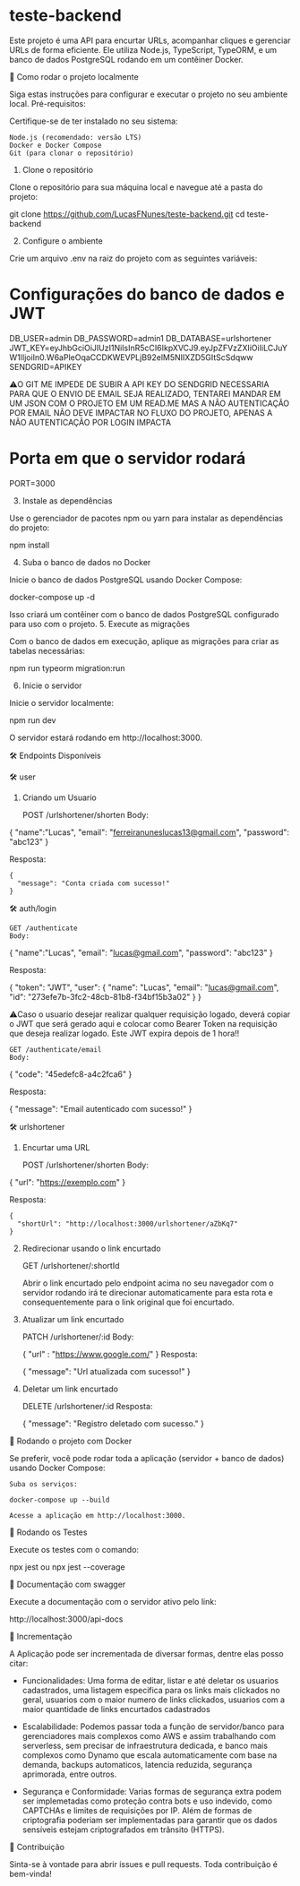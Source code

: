 # teste-backend

Este projeto é uma API para encurtar URLs, acompanhar cliques e gerenciar URLs de forma eficiente. Ele utiliza Node.js, TypeScript, TypeORM, e um banco de dados PostgreSQL rodando em um contêiner Docker.

🚀 Como rodar o projeto localmente

Siga estas instruções para configurar e executar o projeto no seu ambiente local.
Pré-requisitos:

Certifique-se de ter instalado no seu sistema:

    Node.js (recomendado: versão LTS)
    Docker e Docker Compose
    Git (para clonar o repositório)

1. Clone o repositório

Clone o repositório para sua máquina local e navegue até a pasta do projeto:

git clone https://github.com/LucasFNunes/teste-backend.git
cd teste-backend

2. Configure o ambiente

Crie um arquivo .env na raiz do projeto com as seguintes variáveis:

# Configurações do banco de dados e JWT

DB_USER=admin
DB_PASSWORD=admin1
DB_DATABASE=urlshortener
JWT_KEY=eyJhbGciOiJIUzI1NiIsInR5cCI6IkpXVCJ9.eyJpZFVzZXIiOiIiLCJuYW1lIjoiIn0.W6aPleOqaCCDKWEVPLjB92elM5NIIXZD5GItScSdqww
SENDGRID=APIKEY

⚠️O GIT ME IMPEDE DE SUBIR A API KEY DO SENDGRID NECESSARIA PARA QUE O ENVIO DE EMAIL SEJA REALIZADO, TENTAREI MANDAR EM UM JSON COM O PROJETO EM UM READ.ME MAS A NÃO AUTENTICAÇÃO POR EMAIL NÃO DEVE IMPACTAR NO FLUXO DO PROJETO, APENAS A NÃO AUTENTICAÇÃO POR LOGIN IMPACTA

# Porta em que o servidor rodará
PORT=3000

3. Instale as dependências

Use o gerenciador de pacotes npm ou yarn para instalar as dependências do projeto:

npm install

4. Suba o banco de dados no Docker

Inicie o banco de dados PostgreSQL usando Docker Compose:

docker-compose up -d

Isso criará um contêiner com o banco de dados PostgreSQL configurado para uso com o projeto.
5. Execute as migrações

Com o banco de dados em execução, aplique as migrações para criar as tabelas necessárias:

npm run typeorm migration:run

6. Inicie o servidor

Inicie o servidor localmente:

npm run dev

O servidor estará rodando em http://localhost:3000.

🛠️ Endpoints Disponíveis

🛠️ user

1. Criando um Usuario

    POST /urlshortener/shorten
    Body:

{
  "name":"Lucas",
	"email": "ferreiranuneslucas13@gmail.com",
	"password": "abc123"
}

Resposta:

    {
      "message": "Conta criada com sucesso!"
    }

    
🛠️  auth/login

    GET /authenticate
    Body:

{
	"name":"Lucas",
	"email": "lucas@gmail.com",
	"password": "abc123"
}

Resposta:

{
	"token": "JWT",
	"user": {
		"name": "Lucas",
		"email": "lucas@gmail.com",
		"id": "273efe7b-3fc2-48cb-81b8-f34bf15b3a02"
	}
}

⚠️Caso o usuario desejar realizar qualquer requisição logado, deverá copiar o JWT que será gerado aqui e colocar como Bearer Token na requisição que deseja realizar logado. Este JWT expira depois de 1 hora!!

    GET /authenticate/email
    Body:

{
	"code": "45edefc8-a4c2fca6"
}

Resposta:

{
	"message": "Email autenticado com sucesso!"
}

🛠️ urlshortener

1. Encurtar uma URL

    POST /urlshortener/shorten
    Body:

{
  "url": "https://exemplo.com"
}

Resposta:

    {
      "shortUrl": "http://localhost:3000/urlshortener/aZbKq7"
    }

2. Redirecionar usando o link encurtado

    GET /urlshortener/:shortId

    Abrir o link encurtado pelo endpoint acima no seu navegador com o servidor rodando irá te direcionar automaticamente para esta rota e consequentemente para o link original que foi encurtado.

3. Atualizar um link encurtado

    PATCH /urlshortener/:id
   Body:
   
    {
	   "url" : "https://www.google.com/"
    }
    Resposta:

    {
      "message": "Url atualizada com sucesso!"
    }
   
5. Deletar um link encurtado

    DELETE /urlshortener/:id
    Resposta:

    {
      "message": "Registro deletado com sucesso."
    }

🐳 Rodando o projeto com Docker

Se preferir, você pode rodar toda a aplicação (servidor + banco de dados) usando Docker Compose:

    Suba os serviços:

    docker-compose up --build

    Acesse a aplicação em http://localhost:3000.

🧪 Rodando os Testes

Execute os testes com o comando:

npx jest ou npx jest --coverage

🧪 Documentação com swagger

Execute a documentação com o servidor ativo pelo link:

http://localhost:3000/api-docs

📝 Incrementação

A Aplicação pode ser incrementada de diversar formas, dentre elas posso citar:

- Funcionalidades: Uma forma de editar, listar e até deletar os usuarios cadastrados, uma listagem especifica para os links mais clickados no geral, usuarios com o maior numero de links clickados, usuarios com a maior quantidade de links encurtados cadastrados

- Escalabilidade: Podemos passar toda a função de servidor/banco para gerenciadores mais complexos como AWS e assim trabalhando com serverless, sem precisar de infraestrutura dedicada, e banco mais complexos como Dynamo que escala automaticamente com base na demanda, backups automaticos, latencia reduzida, segurança aprimorada, entre outros.

- Segurança e Conformidade: Varias formas de segurança extra podem ser implemetadas como proteção contra bots e uso indevido, como CAPTCHAs e limites de requisições por IP. Além de formas de criptografia poderiam ser implementadas para garantir que os dados sensíveis estejam criptografados em trânsito (HTTPS).

📝 Contribuição

Sinta-se à vontade para abrir issues e pull requests. Toda contribuição é bem-vinda!
